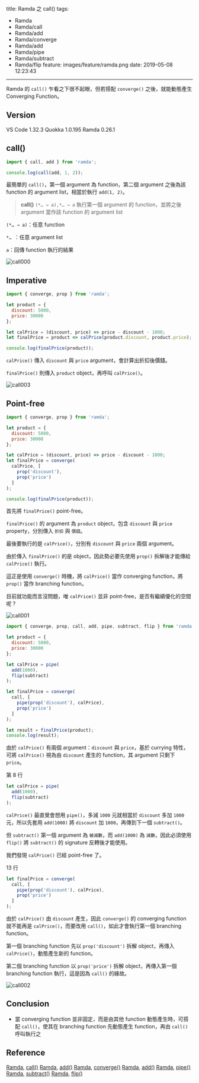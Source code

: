title: Ramda 之 call()
tags:
  - Ramda
  - Ramda/call
  - Ramda/add
  - Ramda/converge
  - Ramda/add
  - Ramda/pipe
  - Ramda/subtract
  - Ramda/flip
feature: images/feature/ramda.png
date: 2019-05-08 12:23:43
---
Ramda 的 `call()` 乍看之下很不起眼，但若搭配 `converge()` 之後，就能動態產生 Converging Function。

<!-- more -->

## Version

VS Code 1.32.3
Quokka 1.0.195
Ramda 0.26.1

## call()

```javascript
import { call, add } from 'ramda';

console.log(call(add, 1, 2));
```

最簡單的 `call()`，第一個 argument 為 function，第二個 argument 之後為該 function 的 argument list，相當於執行 `add(1, 2)`。

> **call()**
> `(*… → a),*… → a`
> 執行第一個 argument 的 function，並將之後 argument 當作該 function 的 argument list

`(*… → a)`：任意 function

`*… `：任意 argument list

`a`：回傳 function 執行的結果

![call000](/images/ramda/call/call000.png)

## Imperative

```javascript
import { converge, prop } from 'ramda';

let product = {
  discount: 5000,
  price: 30000
};

let calPrice = (discount, price) => price - discount - 1000;
let finalPrice = product => calPrice(product.discount, product.price);

console.log(finalPrice(product));
```

`calPrice()` 傳入 `discount` 與 `price` argument，會計算出折扣後價錢。

`finalPrice()` 則傳入 `product` object，再呼叫 `calPrice()`。

![call003](/images/ramda/call/call003.png)

## Point-free

```javascript
import { converge, prop } from 'ramda';

let product = {
  discount: 5000,
  price: 30000
};

let calPrice = (discount, price) => price - discount - 1000;
let finalPrice = converge(
  calPrice, [
    prop('discount'),
    prop('price')
  ]
);

console.log(finalPrice(product));
```

首先將 `finalPrice()` point-free。

`finalPrice()` 的 argument 為 `product` object，包含 `discount` 與 `price` property，分別傳入 `折扣` 與 `價錢`。

最後要執行的是 `calPrice()`，分別有 `discount` 與 `price` 兩個 argument。

由於傳入 `finalPrice()` 的是 object，因此勢必要先使用 `prop()` 拆解後才能傳給 `calPrice()` 執行。

這正是使用 `converge()` 時機，將 `calPrice()` 當作 converging function，將 `prop()` 當作 branching function。

目前就功能而言沒問題，唯 `calPrice()` 並非 point-free，是否有繼續優化的空間呢 ?

![call001](/images/ramda/call/call001.png)

```javascript
import { converge, prop, call, add, pipe, subtract, flip } from 'ramda';

let product = {
  discount: 5000,
  price: 30000
};

let calPrice = pipe(
  add(1000),
  flip(subtract)
);

let finalPrice = converge(
  call, [
    pipe(prop('discount'), calPrice),
    prop('price')
  ]
);

let result = finalPrice(product);
console.log(result);
```

由於 `calPrice()` 有兩個 argument：`discount` 與 `price`，基於 currying 特性，可將 `calPrice()` 視為由 `discount` 產生的 function，其 argument 只剩下 `price`。

第 8 行

```javascript
let calPrice = pipe(
  add(1000),
  flip(subtract)
);
```

`calPrice()` 最直覺會想用 `pipe()`，多減 `1000` 元就相當於 `discount` 多加 `1000` 元，所以先套用 `add(1000)` 將 `discount` 加 `1000`，再傳到下一個 `subtract()`。

但 `subtract()` 第一個 argument 為 `被減數`，而 `add(1000)` 為 `減數`，因此必須使用 `flip()` 將 `subtract()` 的 signature 反轉後才能使用。

我們發現 `calPrice()` 已經 point-free 了。

13 行

```javascript
let finalPrice = converge(
  call, [
    pipe(prop('discount'), calPrice),
    prop('price')
  ]
);
```

由於 `calPrice()` 由 `discount` 產生，因此 `converge()` 的 converging function 就不能再是 `calPrice()`，而要改用 `call()`，如此才會執行第一個 branching function。

第一個 branching function 先以 `prop('discount')` 拆解 object，再傳入 `calPrice()`，動態產生新的 function。

第二個 branching function 以 `prop('price')` 拆解 object，再傳入第一個 branching function 執行，這是因為 `call()` 的緣故。

![call002](/images/ramda/call/call002.png)

## Conclusion

* 當 converging function 並非固定，而是由其他 function 動態產生時，可搭配 `call()`，使其在 branching function 先動態產生 function，再由 `call()` 呼叫執行之

## Reference

[Ramda](https://ramdajs.com), [call()](https://ramdajs.com/docs/#call)
[Ramda](https://ramdajs.com), [add()](https://ramdajs.com/docs/#add)
[Ramda](https://ramdajs.com), [converge()](https://ramdajs.com/docs/#converge)
[Ramda](https://ramdajs.com), [add()](https://ramdajs.com/docs/#add)
[Ramda](https://ramdajs.com), [pipe()](https://ramdajs.com/docs/#pipe)
[Ramda](https://ramdajs.com), [subtract()](https://ramdajs.com/docs/#subtract)
[Ramda](https://ramdajs.com), [flip()](https://ramdajs.com/docs/#flip)